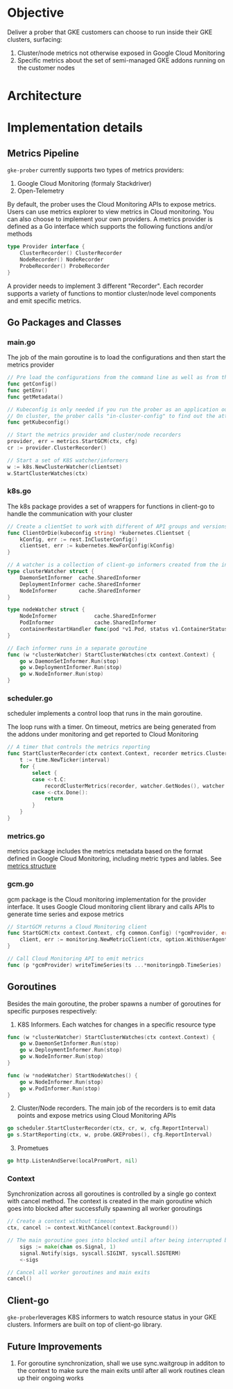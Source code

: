 # Objective
Deliver a prober that GKE customers can choose to run inside their GKE clusters, surfacing:
1. Cluster/node metrics not otherwise exposed in Google Cloud Monitoring
1. Specific metrics about the set of semi-managed GKE addons running on the customer nodes

# Architecture


# Implementation details

## Metrics Pipeline
`gke-prober` currently supports two types of metrics providers: 
1. Google Cloud Monitoring (formaly Stackdriver)
1. Open-Telemetry 

By default, the prober uses the Cloud Monitoring APIs to expose metrics. Users can use metrics explorer to view metrics in Cloud monitoring.
You can also choose to implement your own providers. A metrics provider is defined as a Go interface which supports the following functions and/or methods

```go
type Provider interface {
	ClusterRecorder() ClusterRecorder
	NodeRecorder() NodeRecorder
	ProbeRecorder() ProbeRecorder
}
```

A provider needs to implement 3 different "Recorder". Each recorder supports a variety of functions to montior cluster/node level components and emit specific metrics.

## Go Packages and Classes
### main.go
The job of the main goroutine is to load the configurations and then start the metrics provider
```go
// Pre load the configurations from the command line as well as from the OS enviroment variables 
func getConfig()
func getEnv()
func getMetadata()

// Kubeconfig is only needed if you run the prober as an application outside of the cluster. The prober uses the credentials in kubeconfig for authentication
// On cluster, the prober calls "in-cluster-config" to find out the attached service account in order to authenticate to the K8S ApiServer
func getKubeconfig()

// Start the metrics provider and cluster/node recorders
provider, err = metrics.StartGCM(ctx, cfg)
cr := provider.ClusterRecorder()

// Start a set of K8S watcher/informers 
w := k8s.NewClusterWatcher(clientset)
w.StartClusterWatches(ctx)
```

### k8s.go
The k8s package provides a set of wrappers for functions in client-go to handle the communication with your cluster
```go
// Create a clientSet to work with different of API groups and versions
func ClientOrDie(kubeconfig string) *kubernetes.Clientset {
	kConfig, err := rest.InClusterConfig()
	clientset, err := kubernetes.NewForConfig(kConfig)
}

// A watcher is a collection of client-go informers created from the informer shared factory
type clusterWatcher struct {
	DaemonSetInformer  cache.SharedInformer
	DeploymentInformer cache.SharedInformer
	NodeInformer       cache.SharedInformer
}

type nodeWatcher struct {
	NodeInformer            cache.SharedInformer
	PodInformer             cache.SharedInformer
	containerRestartHandler func(pod *v1.Pod, status v1.ContainerStatus)
}

// Each informer runs in a separate goroutine
func (w *clusterWatcher) StartClusterWatches(ctx context.Context) {
	go w.DaemonSetInformer.Run(stop)
	go w.DeploymentInformer.Run(stop)
	go w.NodeInformer.Run(stop)
}

```

### scheduler.go
scheduler implements a control loop that runs in the main goroutine. 

The loop runs with a timer. On timeout, metrics are being generated from the addons under monitoring and get reported to Cloud Monitoring

```go
// A timer that controls the metrics reporting
func StartClusterRecorder(ctx context.Context, recorder metrics.ClusterRecorder, watcher k8s.ClusterWatcher, interval time.Duration) {
	t := time.NewTicker(interval)
	for {
		select {
		case <-t.C:
			recordClusterMetrics(recorder, watcher.GetNodes(), watcher.GetDaemonSets(), watcher.GetDeployments())
		case <-ctx.Done():
			return
		}
	}
}

```

### metrics.go
metrics package includes the metrics metadata based on the format defined in Google Cloud Monitoring, including metric types and lables.
See [metrics structure](*https://cloud.google.com/monitoring/api/v3/metrics-details)

### gcm.go
gcm package is the Cloud monitoring implementation for the provider interface. It uses Google Cloud monitoring client library and calls APIs to generate time series and expose metrics
```go
// StartGCM returns a Cloud Monitoring client
func StartGCM(ctx context.Context, cfg common.Config) (*gcmProvider, error) {
	client, err := monitoring.NewMetricClient(ctx, option.WithUserAgent(common.UserAgent))
}

// Call Cloud Monitoring API to emit metrics
func (p *gcmProvider) writeTimeSeries(ts ...*monitoringpb.TimeSeries)
```

## Goroutines
Besides the main goroutine, the prober spawns a number of goroutines for specific purposes respectively:

1. K8S Informers. Each watches for changes in a specific resource type
```go
func (w *clusterWatcher) StartClusterWatches(ctx context.Context) {
	go w.DaemonSetInformer.Run(stop)
	go w.DeploymentInformer.Run(stop)
	go w.NodeInformer.Run(stop)
}

func (w *nodeWatcher) StartNodeWatches() {
	go w.NodeInformer.Run(stop)
	go w.PodInformer.Run(stop)
}
```
2. Cluster/Node recorders. The main job of the recorders is to emit data points and expose metrics using Cloud Monitoring APIs
```go
go scheduler.StartClusterRecorder(ctx, cr, w, cfg.ReportInterval)
go s.StartReporting(ctx, w, probe.GKEProbes(), cfg.ReportInterval)
```
3. Prometues
```go
go http.ListenAndServe(localPromPort, nil)
```

### Context
Synchronization across all goroutines is controlled by a single go context with cancel method. The context is created in the main goroutine which goes into blocked after successfully spawning all worker goroutings
```go
// Create a context without timeout
ctx, cancel := context.WithCancel(context.Background())

// The main goroutine goes into blocked until after being interrupted by Ctrl+c
	sigs := make(chan os.Signal, 1)
	signal.Notify(sigs, syscall.SIGINT, syscall.SIGTERM)
	<-sigs

// Cancel all worker goroutines and main exits
cancel()
```

## Client-go
`gke-prober`leverages K8S informers to watch resource status in your GKE clusters. Informers are built on top of client-go library. 

## Future Improvements
1. For goroutine synchronization, shall we use sync.waitgroup in additon to the context to make sure the main exits until after all work routines clean up their ongoing works